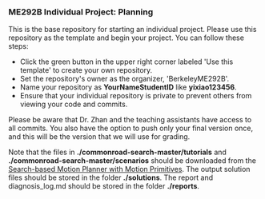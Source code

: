 ### ME292B Individual Project: Planning
This is the base repository for starting an individual project. Please use this repository as the template and begin your project. You can follow these steps:
- Click the green button in the upper right corner labeled 'Use this template' to create your own repository. 
- Set the repository's owner as the organizer, 'BerkeleyME292B'. 
- Name your repository as **YourNameStudentID** like **yixiao123456**. 
- Ensure that your individual repository is private to prevent others from viewing your code and commits. 


Please be aware that Dr. Zhan and the teaching assistants have access to all commits. You also have the option to push only your final version once, and this will be the version that we will use for grading.


Note that the files in **./commonroad-search-master/tutorials** and **./commonroad-search-master/scenarios** should be downloaded from the [Search-based Motion Planner with Motion Primitives](https://link-url-here.orghttps://gitlab.lrz.de/tum-cps/commonroad-search). The output solution files should be stored in the folder **./solutions**. The report and diagnosis_log.md should be stored in the folder **./reports**. 



